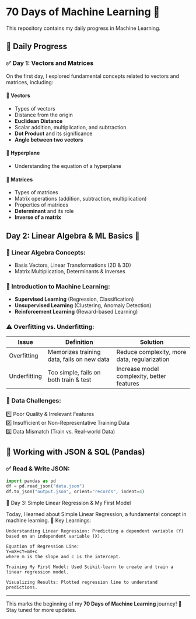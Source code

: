 # 70 Days of Machine Learning 🚀  
This repository contains my daily progress in Machine Learning.  

## 📅 Daily Progress  

### ✅ Day 1: Vectors and Matrices  
On the first day, I explored fundamental concepts related to vectors and matrices, including:  

#### 🔹 **Vectors**  
- Types of vectors  
- Distance from the origin  
- **Euclidean Distance**  
- Scalar addition, multiplication, and subtraction  
- **Dot Product** and its significance  
- **Angle between two vectors**  

#### 🔹 **Hyperplane**  
- Understanding the equation of a hyperplane  

#### 🔹 **Matrices**  
- Types of matrices  
- Matrix operations (addition, subtraction, multiplication)  
- Properties of matrices  
- **Determinant** and its role  
- **Inverse of a matrix**


## Day 2: Linear Algebra & ML Basics 🚀  

### 🔢 Linear Algebra Concepts:  
- Basis Vectors, Linear Transformations (2D & 3D)  
- Matrix Multiplication, Determinants & Inverses  

### 🤖 Introduction to Machine Learning:  
- **Supervised Learning** (Regression, Classification)  
- **Unsupervised Learning** (Clustering, Anomaly Detection)  
- **Reinforcement Learning** (Reward-based Learning)  

### ⚠️ Overfitting vs. Underfitting:  
| Issue         | Definition | Solution |
|--------------|-----------|----------|
| Overfitting  | Memorizes training data, fails on new data | Reduce complexity, more data, regularization |
| Underfitting | Too simple, fails on both train & test | Increase model complexity, better features |

### 🔄 Data Challenges:  
1️⃣ Poor Quality & Irrelevant Features  
2️⃣ Insufficient or Non-Representative Training Data  
3️⃣ Data Mismatch (Train vs. Real-world Data)  

## 📂 Working with JSON & SQL (Pandas)  

### ✅ Read & Write JSON:  
```python
import pandas as pd  
df = pd.read_json("data.json")  
df.to_json("output.json", orient="records", indent=4)
```
📅 Day 3: Simple Linear Regression & My First Model

Today, I learned about Simple Linear Regression, a fundamental concept in machine learning.
📌 Key Learnings:

    Understanding Linear Regression: Predicting a dependent variable (Y) based on an independent variable (X).

    Equation of Regression Line:
    Y=mX+cY=mX+c
    where m is the slope and c is the intercept.

    Training My First Model: Used Scikit-learn to create and train a linear regression model.

    Visualizing Results: Plotted regression line to understand predictions.

---

This marks the beginning of my **70 Days of Machine Learning** journey! 🚀 Stay tuned for more updates.  
